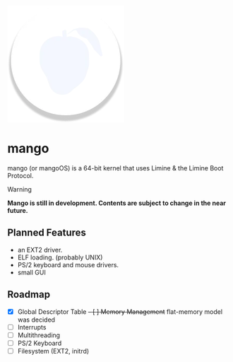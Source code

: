 ![logo](https://raw.githubusercontent.com/cosmicdaman/mango/refs/heads/master/.art/logo.webp)
# mango
mango (or mangoOS) is a 64-bit kernel that uses Limine & the Limine Boot Protocol.
> [!WARNING]
> **Mango is still in development. Contents are subject to change in the near future.**
## Planned Features
- an EXT2 driver.
- ELF loading. (probably UNIX)
- PS/2 keyboard and mouse drivers.
- small GUI
## Roadmap
- [X] Global Descriptor Table
~~- [ ] Memory Management~~ flat-memory model was decided
- [ ] Interrupts
- [ ] Multithreading
- [ ] PS/2 Keyboard 
- [ ] Filesystem (EXT2, initrd)
